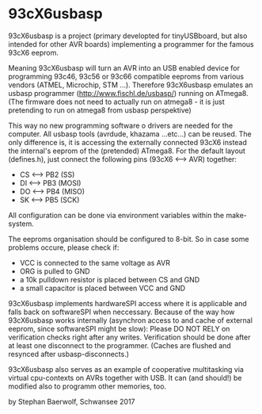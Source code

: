 93cX6usbasp
===========

93cX6usbasp is a project (primary developted for tinyUSBboard, but also intended for other AVR boards) implementing a programmer for the famous 93cX6 eeprom.

Meaning 93cX6usbasp will turn an AVR into an USB enabled device for programming 93c46, 93c56 or 93c66 compatible eeproms from various vendors (ATMEL, Microchip, STM ...).
Therefore 93cX6usbasp emulates an usbasp programmer (http://www.fischl.de/usbasp/) running on ATmega8.
(The firmware does not need to actually run on atmega8 - it is just pretending to run on atmega8 from usbasp perspektive)

This way no new programming software o drivers are needed for the computer. All usbasp tools (avrdude, khazama ...etc...) can be reused.
The only difference is, it is accessing the externally connected 93cX6 instead the internal's eeprom of the (pretended) ATmega8.
For the default layout (defines.h), just connect the following pins (93cX6 <--> AVR) together:


* CS <--> PB2 (SS)
* DI <--> PB3 (MOSI)
* DO <--> PB4 (MISO)
* SK <--> PB5 (SCK)

All configuration can be done via environment variables within the make-system.


The eeproms organisation should be configured to 8-bit.
So in case some problems occure, please check if:

* VCC is connected to the same voltage as AVR
* ORG is pulled to GND
* a 10k pulldown resistor is placed between CS and GND
* a small capacitor is placed between VCC and GND

93cX6usbasp implements hardwareSPI access where it is applicable and falls back on softwareSPI when neccessary.
Because of the way how 93cX6usbasp works internally (asynchron access to and cache of external eeprom, since softwareSPI might be slow): Please DO NOT RELY on verification checks right after any writes.
Verification should be done after at least one disconnect to the programmer. (Caches are flushed and resynced after usbasp-disconnects.)


93cX6usbasp also serves as an example of cooperative multitasking via virtual cpu-contexts on AVRs together with USB.
It can (and should!) be modified also to programm other memories, too.

by Stephan Baerwolf, Schwansee 2017
